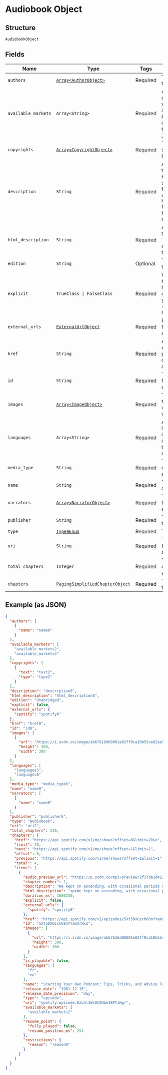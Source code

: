 
# Audiobook Object

## Structure

`AudiobookObject`

## Fields

| Name | Type | Tags | Description |
|  --- | --- | --- | --- |
| `authors` | [`Array<AuthorObject>`](../../doc/models/author-object.md) | Required | The author(s) for the audiobook. |
| `available_markets` | `Array<String>` | Required | A list of the countries in which the audiobook can be played, identified by their [ISO 3166-1 alpha-2](http://en.wikipedia.org/wiki/ISO_3166-1_alpha-2) code. |
| `copyrights` | [`Array<CopyrightObject>`](../../doc/models/copyright-object.md) | Required | The copyright statements of the audiobook. |
| `description` | `String` | Required | A description of the audiobook. HTML tags are stripped away from this field, use `html_description` field in case HTML tags are needed. |
| `html_description` | `String` | Required | A description of the audiobook. This field may contain HTML tags. |
| `edition` | `String` | Optional | The edition of the audiobook. |
| `explicit` | `TrueClass \| FalseClass` | Required | Whether or not the audiobook has explicit content (true = yes it does; false = no it does not OR unknown). |
| `external_urls` | [`ExternalUrlObject`](../../doc/models/external-url-object.md) | Required | External URLs for this audiobook. |
| `href` | `String` | Required | A link to the Web API endpoint providing full details of the audiobook. |
| `id` | `String` | Required | The [Spotify ID](/documentation/web-api/concepts/spotify-uris-ids) for the audiobook. |
| `images` | [`Array<ImageObject>`](../../doc/models/image-object.md) | Required | The cover art for the audiobook in various sizes, widest first. |
| `languages` | `Array<String>` | Required | A list of the languages used in the audiobook, identified by their [ISO 639](https://en.wikipedia.org/wiki/ISO_639) code. |
| `media_type` | `String` | Required | The media type of the audiobook. |
| `name` | `String` | Required | The name of the audiobook. |
| `narrators` | [`Array<NarratorObject>`](../../doc/models/narrator-object.md) | Required | The narrator(s) for the audiobook. |
| `publisher` | `String` | Required | The publisher of the audiobook. |
| `type` | [`Type9Enum`](../../doc/models/type-9-enum.md) | Required | The object type. |
| `uri` | `String` | Required | The [Spotify URI](/documentation/web-api/concepts/spotify-uris-ids) for the audiobook. |
| `total_chapters` | `Integer` | Required | The number of chapters in this audiobook. |
| `chapters` | [`PagingSimplifiedChapterObject`](../../doc/models/paging-simplified-chapter-object.md) | Required | The chapters of the audiobook. |

## Example (as JSON)

```json
{
  "authors": [
    {
      "name": "name0"
    }
  ],
  "available_markets": [
    "available_markets2",
    "available_markets3"
  ],
  "copyrights": [
    {
      "text": "text2",
      "type": "type2"
    }
  ],
  "description": "description8",
  "html_description": "html_description8",
  "edition": "Unabridged",
  "explicit": false,
  "external_urls": {
    "spotify": "spotify6"
  },
  "href": "href0",
  "id": "id8",
  "images": [
    {
      "url": "https://i.scdn.co/image/ab67616d00001e02ff9ca10b55ce82ae553c8228\n",
      "height": 300,
      "width": 300
    }
  ],
  "languages": [
    "languages5",
    "languages6"
  ],
  "media_type": "media_type6",
  "name": "name8",
  "narrators": [
    {
      "name": "name0"
    }
  ],
  "publisher": "publisher6",
  "type": "audiobook",
  "uri": "uri2",
  "total_chapters": 236,
  "chapters": {
    "href": "https://api.spotify.com/v1/me/shows?offset=0&limit=20\n",
    "limit": 20,
    "next": "https://api.spotify.com/v1/me/shows?offset=1&limit=1",
    "offset": 0,
    "previous": "https://api.spotify.com/v1/me/shows?offset=1&limit=1",
    "total": 4,
    "items": [
      {
        "audio_preview_url": "https://p.scdn.co/mp3-preview/2f37da1d4221f40b9d1a98cd191f4d6f1646ad17",
        "chapter_number": 1,
        "description": "We kept on ascending, with occasional periods of quick descent, but in the main always ascending. Suddenly, I became conscious of the fact that the driver was in the act of pulling up the horses in the courtyard of a vast ruined castle, from whose tall black windows came no ray of light, and whose broken battlements showed a jagged line against the moonlit sky.\n",
        "html_description": "<p>We kept on ascending, with occasional periods of quick descent, but in the main always ascending. Suddenly, I became conscious of the fact that the driver was in the act of pulling up the horses in the courtyard of a vast ruined castle, from whose tall black windows came no ray of light, and whose broken battlements showed a jagged line against the moonlit sky.</p>\n",
        "duration_ms": 1686230,
        "explicit": false,
        "external_urls": {
          "spotify": "spotify6"
        },
        "href": "https://api.spotify.com/v1/episodes/5Xt5DXGzch68nYYamXrNxZ",
        "id": "5Xt5DXGzch68nYYamXrNxZ",
        "images": [
          {
            "url": "https://i.scdn.co/image/ab67616d00001e02ff9ca10b55ce82ae553c8228\n",
            "height": 300,
            "width": 300
          }
        ],
        "is_playable": false,
        "languages": [
          "fr",
          "en"
        ],
        "name": "Starting Your Own Podcast: Tips, Tricks, and Advice From Anchor Creators\n",
        "release_date": "1981-12-15",
        "release_date_precision": "day",
        "type": "episode",
        "uri": "spotify:episode:0zLhl3WsOCQHbe1BPTiHgr",
        "available_markets": [
          "available_markets2"
        ],
        "resume_point": {
          "fully_played": false,
          "resume_position_ms": 254
        },
        "restrictions": {
          "reason": "reason0"
        }
      }
    ]
  }
}
```

